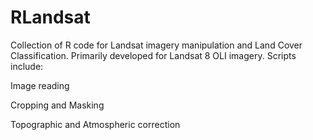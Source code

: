 RLandsat
========

Collection of R code for Landsat imagery manipulation and Land Cover Classification.
Primarily developed for Landsat 8 OLI imagery.
Scripts include:

Image reading

Cropping and Masking

Topographic and Atmospheric correction

